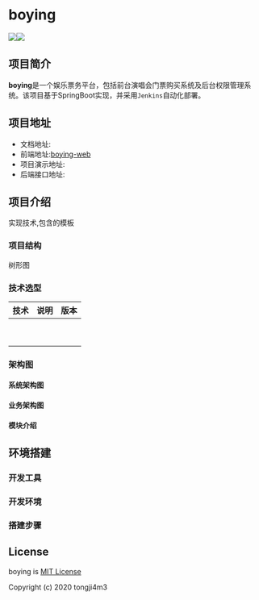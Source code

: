 
# boying

<img src="https://img.shields.io/badge/qq号-1254931237-red.svg"><img href="https://github.com/tongji4m3/boying-web" src="https://img.shields.io/badge/前端地址-boying_web-blue.svg">


## 项目简介
**boying**是一个娱乐票务平台，包括前台演唱会门票购买系统及后台权限管理系统。该项目基于SpringBoot实现，并采用`Jenkins`自动化部署。 

## 项目地址
- 文档地址:
- 前端地址:[boying-web](https://github.com/tongji4m3/boying-web)
- 项目演示地址:
- 后端接口地址:

## 项目介绍
实现技术,包含的模板
### 项目结构
树形图
### 技术选型



| 技术 | 说明 | 版本 |
| :--: | ---- | :--: |
|      |      |      |
|      |      |      |
|      |      |      |
|      |      |      |
|      |      |      |
|      |      |      |
|      |      |      |
|      |      |      |
|      |      |      |


### 架构图
#### 系统架构图
#### 业务架构图
#### 模块介绍



## 环境搭建
### 开发工具
### 开发环境
### 搭建步骤



## License

boying is [MIT License](https://github.com/tongji4m3/community/blob/master/LICENSE)

Copyright (c) 2020 tongji4m3